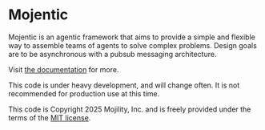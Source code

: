 # Mojentic

Mojentic is an agentic framework that aims to provide a simple and flexible way to assemble teams of agents to solve
complex problems. Design goals are to be asynchronous with a pubsub messaging architecture.

Visit [the documentation](https://mojility.github.io/mojentic/) for more.

This code is under heavy development, and will change often. It is not recommended for production use at this time.

This code is Copyright 2025 Mojility, Inc. and is freely provided under the terms of the [MIT license](LICENSE.md).